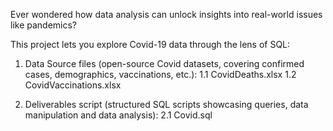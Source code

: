 Ever wondered how data analysis can unlock insights into real-world issues like pandemics?

This project lets you explore Covid-19 data through the lens of SQL:

1. Data Source files (open-source Covid datasets, covering confirmed cases, demographics, vaccinations, etc.):
  1.1 CovidDeaths.xlsx
  1.2 CovidVaccinations.xlsx

2. Deliverables script (structured SQL scripts showcasing queries, data manipulation and data analysis):
   2.1 Covid.sql
